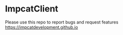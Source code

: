# ImpcatClient
Please use this repo to report bugs and request features https://impcatdevelopment.github.io

